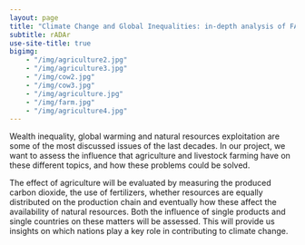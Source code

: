 ```yaml
---
layout: page
title: "Climate Change and Global Inequalities: in-depth analysis of FAO database."
subtitle: rADAr
use-site-title: true
bigimg:
    - "/img/agriculture2.jpg"
    - "/img/agriculture3.jpg"
    - "/img/cow2.jpg"
    - "/img/cow3.jpg"
    - "/img/agriculture.jpg"
    - "/img/farm.jpg"
    - "/img/agriculture4.jpg"
---
```


Wealth inequality, global warming and natural resources exploitation are some of the most discussed issues of the last decades. In our project, we want to assess the influence that agriculture and livestock farming have on these different topics, and how these problems could be solved.

The effect of agriculture will be evaluated by measuring the produced carbon dioxide, the use of fertilizers, whether resources are equally distributed on the production chain and eventually how these affect the availability of natural resources. Both the influence of single products and single countries on these matters will be assessed. This will provide us insights on which nations play a key role in contributing to climate change.
